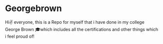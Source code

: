 # Georgebrown
Hi✌️ everyone, this is a Repo for myself that i have done in my college George Brown 🎓which includes all the certifications and other things which i feel proud of!
